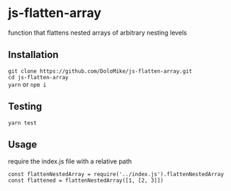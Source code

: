 # js-flatten-array
function that flattens nested arrays of arbitrary nesting levels

## Installation
`git clone https://github.com/DoloMike/js-flatten-array.git`  
`cd js-flatten-array`  
`yarn` or `npm i`

## Testing
`yarn test`

## Usage
require the index.js file with a relative path

`const flattenNestedArray = require('../index.js').flattenNestedArray`  
`const flattened = flattenNestedArray([1, [2, 3]])`
